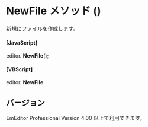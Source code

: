 # NewFile メソッド ()

新規にファイルを作成します。

#### \[JavaScript\]

editor. **NewFile**();

#### \[VBScript\]

editor. **NewFile**

## バージョン

EmEditor Professional Version 4.00 以上で利用できます。
